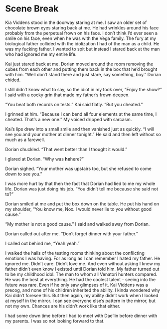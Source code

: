 #  Scene Break

Kia Viddens stood in the doorway staring at me. I saw an older set of chocolate
brown eyes staring back at me. He had wrinkles around his face probably from the
perpetual frown on his face. I don’t think I’d ever seen a smile on his face,
even when he was with the Vega family. The fury at my biological father collided
with the idolization I had of the man as a child. He was my fucking father. I
wanted to spit but instead I stared back at the man who had ignored me my entire
life.

Kai just stared back at me. Dorian moved around the room removing the cubes from
each other and putting them back in the box that he’d brought with him. “Well
don’t stand there and just stare, say something, boy.” Dorian chided.

I still didn’t know what to say, so the idiot in my took over, “Enjoy the show?”
I said with a cocky grin that made my father’s frown deepen.

“You beat both records on tests.” Kai said flatly. “But you cheated.”

I grinned at him. “Because I can bend all four elements at the same time, I
cheated. That’s a new one.” My voiced dripped with sarcasm.

Kai’s lips drew into a small smile and then vanished just as quickly. “I will
see you and your mother at dinner tonight.” He said and then left without so
much as a farewell.

Dorian chuckled. “That went better than I thought it would.”

I glared at Dorian. “Why was **he**here?”

Dorian sighed. “Your mother was upstairs too, but she refused to come down to
see you.”

I was more hurt by that then the fact that Dorian had lied to me my whole life.
Dorian was just doing his job. “You didn’t tell me because she said not to?”

Dorian smiled at me and put the box down on the table. He put his hand on my
shoulder, “You know me, Nox. I would never lie to you without good cause.”

“My mother is not a good cause.” I said and walked away from Dorian.

Dorian called out after me. “Don’t forget dinner with your father.”

I called out behind me, “Yeah yeah.”

I walked the halls of the testing rooms thinking about the conflicting emotions
I was having. For as long as I can remember I hated my father. He ignored me.
Didn’t care. Didn’t love me. And even without asking I knew my father didn’t
even know I existed until Dorian told him. My father turned out to be my
childhood idol. The man to whom all Venatori hunters compared. He was the best
at everything. He had the coolest talent - seeing into the future was rare. Even
if he only saw glimpses of it. Kai Viddens was a precog, and none of his
children inherited the ability. I kinda wondered why Kai didn’t foresee this.
But then again, my ability didn’t work when I looked at myself in the mirror. I
can see everyone else’s pattern in the mirror, but not my own. Chances are his
didn’t work like that either.

I had some down time before I had to meet with Dae’lin before dinner with my
parents. I was so not looking forward to that.

